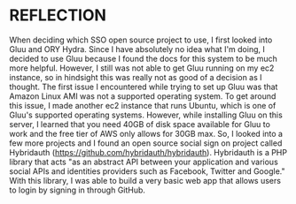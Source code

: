 # REFLECTION

When deciding which SSO open source project to use, I first looked into Gluu and ORY Hydra.
Since I have absolutely no idea what I'm doing, I decided to use Gluu because I found
the docs for this system to be much more helpful. However, I still was not able to get
Gluu running on my ec2 instance, so in hindsight this was really not as good of a decision
as I thought. The first issue I encountered while trying to set up Gluu was that Amazon
Linux AMI was not a supported operating system. To get around this issue, I made another
ec2 instance that runs Ubuntu, which is one of Gluu's supported operating systems. However,
while installing Gluu on this server, I learned that you need 40GB of disk space available
for Gluu to work and the free tier of AWS only allows for 30GB max. So, I looked into a few 
more projects and I found an open source social sign on project called Hybridauth
(https://github.com/hybridauth/hybridauth). Hybridauth is a PHP library that acts "as an
abstract API between your application and various social APIs and identities providers
such as Facebook, Twitter and Google." With this library, I was able to build a very basic
web app that allows users to login by signing in through GitHub.
